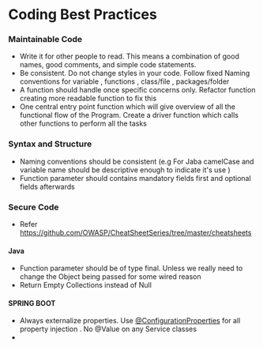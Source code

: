 # Coding Best Practices
### Maintainable Code
* Write it for other people to read. This means a combination of good names, good comments, and simple code statements.
* Be consistent. Do not change styles in your code. Follow fixed Naming conventions for variable , functions , class/file , packages/folder
* A function should handle once specific concerns only. Refactor function creating more readable function to fix this
* One central entry point function which will give overview of all the functional flow of the Program. Create a driver function which calls other functions to perform all the tasks
 
### Syntax and Structure
* Naming conventions should be consistent (e.g For Jaba camelCase and variable name should be descriptive enough to indicate it's use )
* Function parameter should contains mandatory fields first and optional fields afterwards

### Secure Code
* Refer https://github.com/OWASP/CheatSheetSeries/tree/master/cheatsheets 

#### Java
* Function parameter should be of type final. Unless we really need to change the Object being passed for some wired reason
* Return Empty Collections instead of Null

#### SPRING BOOT
* Always externalize properties. Use [@ConfigurationProperties](https://www.baeldung.com/configuration-properties-in-spring-boot) for all property injection . No @Value on any Service classes
* 

